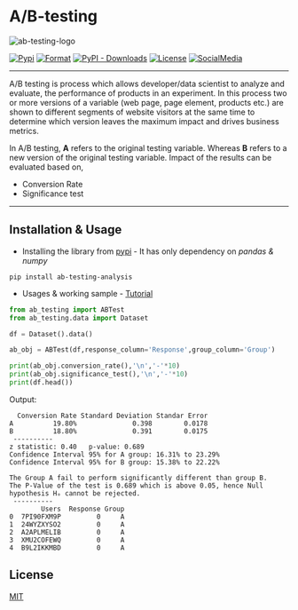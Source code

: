# A/B-testing

![ab-testing-logo](https://raw.githubusercontent.com/mihir-workspace/ab-testing/main/assets/logo.png)

[![Pypi](https://img.shields.io/pypi/v/ab-testing-analysis?color=blue)](https://pypi.org/project/ab-testing-analysis/)
[![Format](https://img.shields.io/pypi/format/ab-testing-analysis)](https://github.com/mihir-workspace/ab-testing)
[![PyPI - Downloads](https://img.shields.io/pypi/dm/ab-testing-analysis)](https://pypi.org/project/ab-testing-analysis/)
[![License](https://img.shields.io/pypi/l/ab-testing-analysis)](https://github.com/mihir-workspace/ab-testing/blob/main/LICENSE)
[![SocialMedia](https://img.shields.io/twitter/url?style=social&url=https%3A%2F%2Ftwitter.com%2FDeoMihir_7)](https://twitter.com/DeoMihir_7)

---

A/B testing is process which allows developer/data scientist to analyze and evaluate, the performance of products in an experiment. In this process two or more versions of a variable (web page, page element, products etc.) are shown to different segments of website visitors at the same time to determine which version leaves the maximum impact and drives business metrics.

In A/B testing, **A** refers to the original testing variable. Whereas **B** refers to a new version of the original testing variable. Impact of the results can be evaluated based on,
+ Conversion Rate
+ Significance test
----

## Installation & Usage
+ Installing the library from [pypi](https://pypi.org/project/ab-testing-analysis/) - It has only dependency on *pandas & numpy*
```shell
pip install ab-testing-analysis
```
+ Usages & working sample - [Tutorial](https://github.com/mihir-workspace/ab-testing/blob/main/Docs/Tutorial.ipynb)
```python
from ab_testing import ABTest
from ab_testing.data import Dataset

df = Dataset().data()

ab_obj = ABTest(df,response_column='Response',group_column='Group')

print(ab_obj.conversion_rate(),'\n','-'*10)
print(ab_obj.significance_test(),'\n','-'*10)
print(df.head())
```
Output:
```shell
  Conversion Rate Standard Deviation Standar Error
A          19.80%              0.398        0.0178
B          18.80%              0.391        0.0175 
 ----------
z statistic: 0.40	p-value: 0.689
Confidence Interval 95% for A group: 16.31% to 23.29%
Confidence Interval 95% for B group: 15.38% to 22.22%

The Group A fail to perform significantly different than group B.
The P-Value of the test is 0.689 which is above 0.05, hence Null hypothesis Hₒ cannot be rejected. 
 ----------
        Users  Response Group
0  7PI90FXM9P         0     A
1  24WYZXYSO2         0     A
2  A2APLMELIB         0     A
3  XMU2COFEWQ         0     A
4  B9L2IKKMBD         0     A

```

## License
[MIT ](LICENSE)




